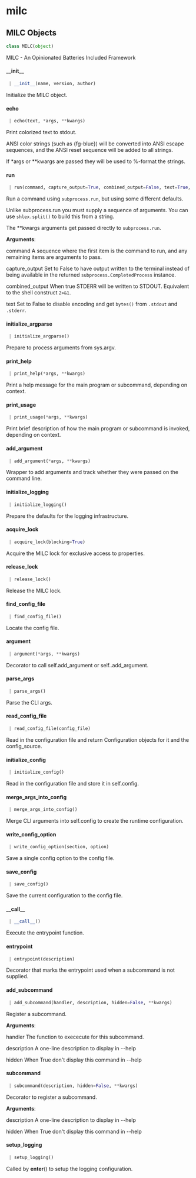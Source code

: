 <a name="milc"></a>
# milc

<a name="milc.MILC"></a>
## MILC Objects

```python
class MILC(object)
```

MILC - An Opinionated Batteries Included Framework

<a name="milc.MILC.__init__"></a>
#### \_\_init\_\_

```python
 | __init__(name, version, author)
```

Initialize the MILC object.

<a name="milc.MILC.echo"></a>
#### echo

```python
 | echo(text, *args, **kwargs)
```

Print colorized text to stdout.

ANSI color strings (such as {fg-blue}) will be converted into ANSI
escape sequences, and the ANSI reset sequence will be added to all
strings.

If *args or **kwargs are passed they will be used to %-format the strings.

<a name="milc.MILC.run"></a>
#### run

```python
 | run(command, capture_output=True, combined_output=False, text=True, **kwargs)
```

Run a command using `subprocess.run`, but using some different defaults.

Unlike subprocess.run you must supply a sequence of arguments. You can use `shlex.split()` to build this from a string.

The **kwargs arguments get passed directly to `subprocess.run`.

**Arguments**:

  command
  A sequence where the first item is the command to run, and any remaining items are arguments to pass.
  
  capture_output
  Set to False to have output written to the terminal instead of being available in the returned `subprocess.CompletedProcess` instance.
  
  combined_output
  When true STDERR will be written to STDOUT. Equivalent to the shell construct `2>&1`.
  
  text
  Set to False to disable encoding and get `bytes()` from `.stdout` and `.stderr`.

<a name="milc.MILC.initialize_argparse"></a>
#### initialize\_argparse

```python
 | initialize_argparse()
```

Prepare to process arguments from sys.argv.

<a name="milc.MILC.print_help"></a>
#### print\_help

```python
 | print_help(*args, **kwargs)
```

Print a help message for the main program or subcommand, depending on context.

<a name="milc.MILC.print_usage"></a>
#### print\_usage

```python
 | print_usage(*args, **kwargs)
```

Print brief description of how the main program or subcommand is invoked, depending on context.

<a name="milc.MILC.add_argument"></a>
#### add\_argument

```python
 | add_argument(*args, **kwargs)
```

Wrapper to add arguments and track whether they were passed on the command line.

<a name="milc.MILC.initialize_logging"></a>
#### initialize\_logging

```python
 | initialize_logging()
```

Prepare the defaults for the logging infrastructure.

<a name="milc.MILC.acquire_lock"></a>
#### acquire\_lock

```python
 | acquire_lock(blocking=True)
```

Acquire the MILC lock for exclusive access to properties.

<a name="milc.MILC.release_lock"></a>
#### release\_lock

```python
 | release_lock()
```

Release the MILC lock.

<a name="milc.MILC.find_config_file"></a>
#### find\_config\_file

```python
 | find_config_file()
```

Locate the config file.

<a name="milc.MILC.argument"></a>
#### argument

```python
 | argument(*args, **kwargs)
```

Decorator to call self.add_argument or self.<subcommand>.add_argument.

<a name="milc.MILC.parse_args"></a>
#### parse\_args

```python
 | parse_args()
```

Parse the CLI args.

<a name="milc.MILC.read_config_file"></a>
#### read\_config\_file

```python
 | read_config_file(config_file)
```

Read in the configuration file and return Configuration objects for it and the config_source.

<a name="milc.MILC.initialize_config"></a>
#### initialize\_config

```python
 | initialize_config()
```

Read in the configuration file and store it in self.config.

<a name="milc.MILC.merge_args_into_config"></a>
#### merge\_args\_into\_config

```python
 | merge_args_into_config()
```

Merge CLI arguments into self.config to create the runtime configuration.

<a name="milc.MILC.write_config_option"></a>
#### write\_config\_option

```python
 | write_config_option(section, option)
```

Save a single config option to the config file.

<a name="milc.MILC.save_config"></a>
#### save\_config

```python
 | save_config()
```

Save the current configuration to the config file.

<a name="milc.MILC.__call__"></a>
#### \_\_call\_\_

```python
 | __call__()
```

Execute the entrypoint function.

<a name="milc.MILC.entrypoint"></a>
#### entrypoint

```python
 | entrypoint(description)
```

Decorator that marks the entrypoint used when a subcommand is not supplied.

<a name="milc.MILC.add_subcommand"></a>
#### add\_subcommand

```python
 | add_subcommand(handler, description, hidden=False, **kwargs)
```

Register a subcommand.

**Arguments**:

  
  handler
  The function to exececute for this subcommand.
  
  description
  A one-line description to display in --help
  
  hidden
  When True don't display this command in --help

<a name="milc.MILC.subcommand"></a>
#### subcommand

```python
 | subcommand(description, hidden=False, **kwargs)
```

Decorator to register a subcommand.

**Arguments**:

  
  description
  A one-line description to display in --help
  
  hidden
  When True don't display this command in --help

<a name="milc.MILC.setup_logging"></a>
#### setup\_logging

```python
 | setup_logging()
```

Called by __enter__() to setup the logging configuration.


